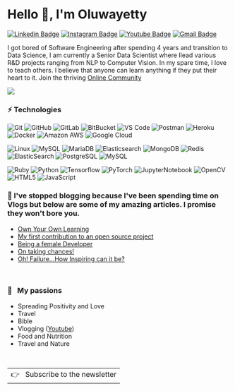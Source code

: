 # Hello 👋, I'm Oluwayetty

[![Linkedin Badge](https://img.shields.io/badge/-sayetunde-blue?style=flat-square&logo=Linkedin&logoColor=white&link=https://www.linkedin.com/in/sayetunde/)](https://www.linkedin.com/in/sayetunde/)
[![Instagram Badge](https://img.shields.io/badge/-for.data.geeks-purple?style=flat-square&logo=instagram&logoColor=white&link=https://instagram.com/for.data.geeks/)](https://instagram.com/for.data.geeks)
[![Youtube Badge](https://img.shields.io/badge/-Oluwayetty-darkred?style=flat-square&logo=youtube&logoColor=white&link=https://www.youtube.com/c/Oluwayetty)](https://www.youtube.com/c/Oluwayetty)
[![Gmail Badge](https://img.shields.io/badge/oluwayettyservices@gmail.com-c14438?style=flat-square&logo=Gmail&logoColor=white&link=mailto:oluwayettyservices@gmail.com)](mailto:oluwayettyservices@gmail.com)

I got bored of Software Engineering after spending 4 years and transition to Data Science, I am currently a Senior Data Scientist where Ilead various R&D projects ranging from NLP to Computer Vision.
In my spare time, I love to teach others. I believe that anyone can learn anything if they put their heart to it. Join the thriving [Online Community](https://www.youtube.com/c/Oluwayetty)

<p>
    <a href="https://oluwayetty.com/">
      <img src="https://github-readme-stats-one-mu-82.vercel.app/api?username=oluwayetty&show_icons=true&icon_color=805AD5&text_color=718096&bg_color=ffffff&hide_title=true&hide_border=true&hide=contribs,issues" />
    </a>
</p>
  
### ⚡ Technologies

![Git](https://img.shields.io/badge/-Git-black?style=flat-square&logo=git)
![GitHub](https://img.shields.io/badge/-GitHub-181717?style=flat-square&logo=github)
![GitLab](https://img.shields.io/badge/-GitLab-FCA121?style=flat-square&logo=gitlab)
![BitBucket](https://img.shields.io/badge/-BitBucket-darkblue?style=flat-square&logo=bitbucket)
![VS Code](https://img.shields.io/badge/-VS%20Code-007ACC?style=flat-square&logo=visual-studio-code)
![Postman](https://img.shields.io/badge/Postman-black?style=flat-square&logo=postman)
![Heroku](https://img.shields.io/badge/-Heroku-430098?style=flat-square&logo=heroku)
![Docker](https://img.shields.io/badge/-Docker-black?style=flat-square&logo=docker)
![Amazon AWS](https://img.shields.io/badge/Amazon%20AWS-232F3E?style=flat-square&logo=amazon-aws)
![Google Cloud](https://img.shields.io/badge/Google%20Cloud-black?style=flat-square&logo=google-cloud)

![Linux](https://img.shields.io/badge/Linux-black?style=flat-square&logo=linux)
![MySQL](https://img.shields.io/badge/-MySQL-black?style=flat-square&logo=mysql)
![MariaDB](https://img.shields.io/badge/MariaDB-black?style=flat-square&logo=mariadb)
![Elasticsearch](https://img.shields.io/badge/Elasticsearch-005571?style=flat-square&logo=elasticsearch)
![MongoDB](https://img.shields.io/badge/-MongoDB-black?style=flat-square&logo=mongodb)
![Redis](https://img.shields.io/badge/-Redis-black?style=flat-square&logo=Redis)
![ElasticSearch](https://img.shields.io/badge/-ElasticSearch-005571?style=flat-square&logo=elasticsearch)
![PostgreSQL](https://img.shields.io/badge/-PostgreSQL-336791?style=flat-square&logo=postgresql)
![MySQL](https://img.shields.io/badge/-MySQL-black?style=flat-square&logo=mysql)

![Ruby]( https://img.shields.io/badge/RubyOnRails-D30001?style=flat-square&logo=Ruby)
![Python](https://img.shields.io/badge/-Python-black?style=flat-square&logo=Python)
![Tensorflow](https://img.shields.io/badge/-tensorflow-00599C?style=flat-square&logo=tensorflow)
![PyTorch](https://img.shields.io/badge/-pytorch-00599C?style=flat-square&logo=pytorch)
![JupyterNotebook](https://img.shields.io/badge/Jupyter-F37626?style=flat-square&logo=Jupyter)
![OpenCV](https://img.shields.io/badge/-opencv-00599C?style=flat-square&logo=opencv&logoColor=white)
![HTML5](https://img.shields.io/badge/-HTML5-E34F26?style=flat-square&logo=html5&logoColor=white)
![JavaScript](https://img.shields.io/badge/-JavaScript-black?style=flat-square&logo=javascript)


### 📖 I've stopped blogging because I've been spending time on Vlogs but below are some of my amazing articles. I promise they won't bore you.
 
* [Own Your Own Learning](https://medium.com/towards-data-science/own-your-own-learning-aa86bd9a397f?source=user_profile) 
* [My first contribution to an open source project](https://code.likeagirl.io/my-first-contribution-to-an-open-source-project-bd60f33b519b) 
* [Being a female Developer](https://medium.com/@Yettie/on-taking-chances-99851da14ddf) 
* [On taking chances!](https://medium.com/@Yettie/on-taking-chances-99851da14ddf) 
* [Oh! Failure…How Inspiring can it be?](https://medium.com/@Yettie/oh-failure-how-inspiring-can-it-be-be9cc0c72cc0)

<br />

### 🧡 &nbsp;&nbsp;My passions

* Spreading Positivity and Love
* Travel 
* Bible
* Vlogging ([Youtube](https://www.youtube.com/c/Oluwayetty))
* Food and Nutrition
* Travel and Nature

<br />
<a href="https://oluwayetty.com">
  <table align="right">
      <tr>
          <td>
            👉 &nbsp;&nbsp;Subscribe to the newsletter
          </td>
      </tr>
  </table>
</a>
